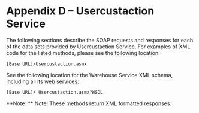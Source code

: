 Appendix D – Usercustaction Service
=======================

The following sections describe the SOAP requests and responses for each of the data sets
provided by Usercustaction Service. For examples of XML code for the listed methods,
please see the following location:

	[Base URL]/Usercustaction.asmx
	
See the following location for the Warehouse Service XML schema, including all its web services:

	[Base URL]/ Usercustaction.asmx?WSDL

**Note: **  Note! These methods return XML formatted responses.
